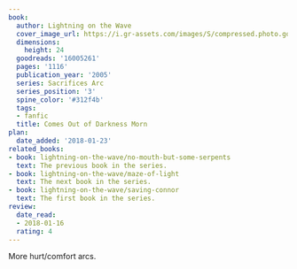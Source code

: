 ```yaml
---
book:
  author: Lightning on the Wave
  cover_image_url: https://i.gr-assets.com/images/S/compressed.photo.goodreads.com/books/1579183499l/16005261._SX98_.jpg
  dimensions:
    height: 24
  goodreads: '16005261'
  pages: '1116'
  publication_year: '2005'
  series: Sacrifices Arc
  series_position: '3'
  spine_color: '#312f4b'
  tags:
  - fanfic
  title: Comes Out of Darkness Morn
plan:
  date_added: '2018-01-23'
related_books:
- book: lightning-on-the-wave/no-mouth-but-some-serpents
  text: The previous book in the series.
- book: lightning-on-the-wave/maze-of-light
  text: The next book in the series.
- book: lightning-on-the-wave/saving-connor
  text: The first book in the series.
review:
  date_read:
  - 2018-01-16
  rating: 4
---
```

More hurt/comfort arcs.
